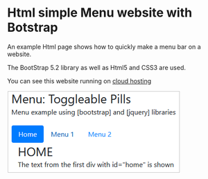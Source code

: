 # Html simple Menu website with Botstrap 

An example Html page shows how to quickly make a menu bar on a website.

The BootStrap 5.2 library as well as Html5 and CSS3 are used.

You can see this website running on [cloud hosting](http://janluk-001-site1.dtempurl.com/menu_a/index.html)
 
    
![](/Html_menu_simple.png)
